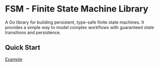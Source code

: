 # FSM - Finite State Machine Library

A Go library for building persistent, type-safe finite state machines. It provides a simple way to model complex workflows with guaranteed state transitions and persistence.

## Quick Start

[Example](https://github.com/egoodhall/fsm/blob/58ba33b93beb46c46d131c97680d014729c606bc/example/main.go#L12-L67)

